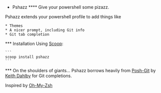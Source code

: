 * Pshazz
**** Give your powershell some pizazz.

Pshazz extends your powershell profile to add things like

    * Themes
    * A nicer prompt, including Git info
    * Git tab completion

*** Installation
Using [Scoop](http://scoop.sh):
    
    ```
    scoop install pshazz
    ```

*** On the shoulders of giants...
Pshazz borrows heavily from [Posh-Git](https://github.com/dahlbyk/posh-git) by [Keith Dahlby](http://lostechies.com/keithdahlby/) for Git completions.

Inspired by [Oh-My-Zsh](https://github.com/robbyrussell/oh-my-zsh)